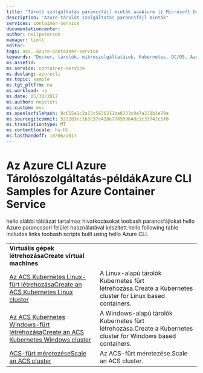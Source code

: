 ```yaml
---
title: "Tároló szolgáltatás parancsfájl minták aaaAzure |} Microsoft Docs"
description: "Azure-tárolót szolgáltatás parancsfájl minták"
services: container-service
documentationcenter: 
author: neilpeterson
manager: timlt
editor: 
tags: acs, azure-container-service
keywords: "Docker, tárolók, mikroszolgáltatások, Kubernetes, DC/OS, Azure"
ms.assetid: 
ms.service: container-service
ms.devlang: azurecli
ms.topic: sample
ms.tgt_pltfrm: na
ms.workload: na
ms.date: 05/30/2017
ms.author: nepeters
ms.custom: mvc
ms.openlocfilehash: 8c655a1c2a13c5636211ba8333c0e7a338b1e79a
ms.sourcegitcommit: 523283cc1b3c37c428e77850964dc1c33742c5f0
ms.translationtype: MT
ms.contentlocale: hu-HU
ms.lasthandoff: 10/06/2017
---
```

# <a name="azure-cli-samples-for-azure-container-service"></a><span data-ttu-id="984d4-104">Az Azure CLI Azure Tárolószolgáltatás-példák</span><span class="sxs-lookup"><span data-stu-id="984d4-104">Azure CLI Samples for Azure Container Service</span></span>

<span data-ttu-id="984d4-105">hello alábbi táblázat tartalmaz hivatkozásokat toobash parancsfájlokat hello Azure parancssori felület használatával készített.</span><span class="sxs-lookup"><span data-stu-id="984d4-105">hello following table includes links toobash scripts built using hello Azure CLI.</span></span>

| | |
|---|---|
|<span data-ttu-id="984d4-106">**Virtuális gépek létrehozása**</span><span class="sxs-lookup"><span data-stu-id="984d4-106">**Create virtual machines**</span></span>||
| [<span data-ttu-id="984d4-107">Az ACS Kubernetes Linux-fürt létrehozása</span><span class="sxs-lookup"><span data-stu-id="984d4-107">Create an ACS Kubernetes Linux cluster</span></span>](./scripts/container-service-cli-deploy-k8s-linux.md?toc=%2fcli%2fazure%2ftoc.json) | <span data-ttu-id="984d4-108">A Linux-alapú tárolók Kubernetes fürt létrehozása.</span><span class="sxs-lookup"><span data-stu-id="984d4-108">Create a Kubernetes cluster for Linux based containers.</span></span> |
| [<span data-ttu-id="984d4-109">Az ACS Kubernetes Windows-fürt létrehozása</span><span class="sxs-lookup"><span data-stu-id="984d4-109">Create an ACS Kubernetes Windows cluster</span></span>](./scripts/container-service-cli-deploy-k8s-windows.md?toc=%2fcli%2fazure%2ftoc.json) | <span data-ttu-id="984d4-110">A Windows-alapú tárolók Kubernetes fürt létrehozása.</span><span class="sxs-lookup"><span data-stu-id="984d4-110">Create a Kubernetes cluster for Windows based containers.</span></span> |
| [<span data-ttu-id="984d4-111">ACS-fürt méretezése</span><span class="sxs-lookup"><span data-stu-id="984d4-111">Scale an ACS cluster</span></span>](./scripts/container-service-cli-scale-cluster.md?toc=%2fcli%2fazure%2ftoc.json) | <span data-ttu-id="984d4-112">Az ACS-fürt méretezése.</span><span class="sxs-lookup"><span data-stu-id="984d4-112">Scale an ACS cluster.</span></span> |
